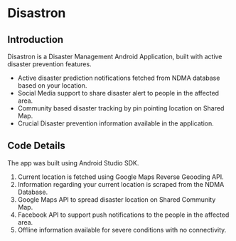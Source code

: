 # Disastron

## Introduction

Disastron is a Disaster Management Android Application, built with active disaster prevention features.
- Active disaster prediction notifications fetched from NDMA database based on your location.
- Social Media support to share disaster alert to people in the affected area.
- Community based disaster tracking by pin pointing location on Shared Map.
- Crucial Disaster prevention information available in the application.


## Code Details

The app was built using Android Studio SDK.
1. Current location is fetched using Google Maps Reverse Geooding API.
2. Information regarding your current location is scraped from the NDMA Database.
3. Google Maps API to spread disaster location on Shared Community Map.
4. Facebook API to support push notifications to the people in the affected area.
5. Offline information available for severe conditions with no connectivity.